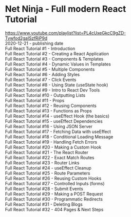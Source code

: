 # Net Ninja - Full modern React Tutorial
https://www.youtube.com/playlist?list=PL4cUxeGkcC9gZD-Tvwfod2gaISzfRiP9d  
2020-12-21 - publishing date  
Full React Tutorial #1 - Introduction  
Full React Tutorial #2 - Creating a React Application  
Full React Tutorial #3 - Components & Templates  
Full React Tutorial #4 - Dynamic Values in Templates  
Full React Tutorial #5 - Multiple Components  
Full React Tutorial #6 - Adding Styles  
Full React Tutorial #7 - Click Events  
Full React Tutorial #8 - Using State (useState hook)  
Full React Tutorial #9 - Intro to React Dev Tools  
Full React Tutorial #10 - Outputting Lists  
Full React Tutorial #11 - Props  
Full React Tutorial #12 - Reusing Components  
Full React Tutorial #13 - Functions as Props  
Full React Tutorial #14 - useEffect Hook (the basics)  
Full React Tutorial #15 - useEffect Dependencies  
Full React Tutorial #16 - Using JSON Server  
Full React Tutorial #17 - Fetching Data with useEffect  
Full React Tutorial #18 - Conditional Loading Message  
Full React Tutorial #19 - Handling Fetch Errors  
Full React Tutorial #20 - Making a Custom Hook  
Full React Tutorial #21 - The React Router  
Full React Tutorial #22 - Exact Match Routes  
Full React Tutorial #23 - Router Links  
Full React Tutorial #24 - useEffect Cleanup  
Full React Tutorial #25 - Route Parameters  
Full React Tutorial #26 - Reusing Custom Hooks  
Full React Tutorial #27 - Controlled Inputs (forms)  
Full React Tutorial #28 - Submit Events  
Full React Tutorial #29 - Making a POST Request  
Full React Tutorial #30 - Programmatic Redirects  
Full React Tutorial #31 - Deleting Blogs  
Full React Tutorial #32 - 404 Pages & Next Steps  
